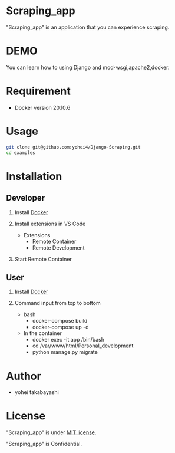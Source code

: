 # Scraping_app

"Scraping_app" is an application that you can experience scraping.
 
# DEMO
 
You can learn how to using Django and mod-wsgi,apache2,docker.
 
# Requirement
 
* Docker version 20.10.6
 
# Usage
 
```bash
git clone git@github.com:yohei4/Django-Scraping.git
cd examples
```

# Installation
 
## Developer 
1. Install [Docker](https://www.docker.com/products/docker-desktop)

2. Install extensions in VS Code
    - Extensions
        - Remote Container
        - Remote Development

3. Start Remote Container

## User
1. Install [Docker](https://www.docker.com/products/docker-desktop)

2. Command input from top to bottom
    - bash
        - docker-compose build
        - docker-compose up -d
    - In the container
        - docker exec -it app /bin/bash 
        - cd /var/www/html/Personal_development
        - python manage.py migrate
 
# Author
 
* yohei takabayashi
 
# License
 
"Scraping_app" is under [MIT license](https://en.wikipedia.org/wiki/MIT_License).
 
"Scraping_app" is Confidential.
